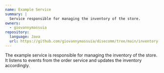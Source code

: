 ```yaml
---
name: Example Service
summary: |
  Service responsible for managing the inventory of the store.
owners:
  - giovannymassuia
repository:
  language: Java
  url: https://github.com/giovannymassuia/disecomm/tree/main/inventory-management
---
```


The example service is responsible for managing the inventory of the store. It listens to events
from the order service and updates the inventory accordingly.


<NodeGraph />
